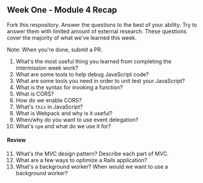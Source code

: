 ## Week One - Module 4 Recap

Fork this respository. Answer the questions to the best of your ability. Try to answer them with limited amount of external research. These questions cover the majority of what we've learned this week. 

Note: When you're done, submit a PR. 

1. What's the most useful thing you learned from completing the intermission week work?
2. What are some tools to help debug JavaScript code?
3. What are some tools you need in order to unit test your JavaScript?
4. What is the syntax for invoking a function?
5. What is CORS?
6. How do we enable CORS?
7. What's `this` in JavaScript?
8. What is Webpack and why is it useful?
9. When/why do you want to use event delegation?
10. What's `npm` and what do we use it for?

#### Review  
11. What's the MVC design pattern? Describe each part of MVC.
12. What are a few ways to optimize a Rails application?
13. What's a background worker? When would we want to use a background worker?
